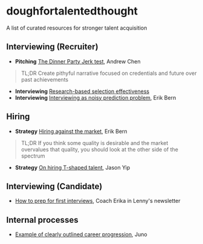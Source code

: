 # doughfortalentedthought
A list of curated resources for stronger talent acquisition

## Interviewing (Recruiter)

* **Pitching** [The Dinner Party Jerk test](https://andrewchen.com/the-dinner-party-jerk-test/), Andrew Chen
> TL;DR Create pithyful narrative focused on credentials and future over past achievements
* **Interviewing** [Research-based selection effectiveness](https://orghacking.com/want-to-improve-recruiting-start-by-learning-from-100-years-of-research-schmidt-a1daa29efcfb)
* **Interviewing** [Interviewing as noisy prediction problem](https://erikbern.com/2018/05/02/interviewing-is-a-noisy-prediction-problem), Erik Bern

## Hiring
* **Strategy** [Hiring against the market](https://erikbern.com/2020/01/13/how-to-hire-smarter-than-the-market-a-toy-model.html), Erik Bern
> TL;DR If you think some quality is desirable and the market overvalues that quality, you should look at the other side of the spectrum
* **Strategy** [On hiring T-shaped talent](https://jchyip.medium.com/why-t-shaped-people-e8706198e437), Jason Yip


## Interviewing (Candidate)
* [How to prep for first interviews](https://www.lennysnewsletter.com/p/how-to-pass-any-first-round-interview), Coach Erika in Lenny's newsletter


## Internal processes
* [Example of clearly outlined career progression](https://juro.notion.site/Career-framework-c9acbf27ec464b81b5bd4b3a22abe6dc), Juno
